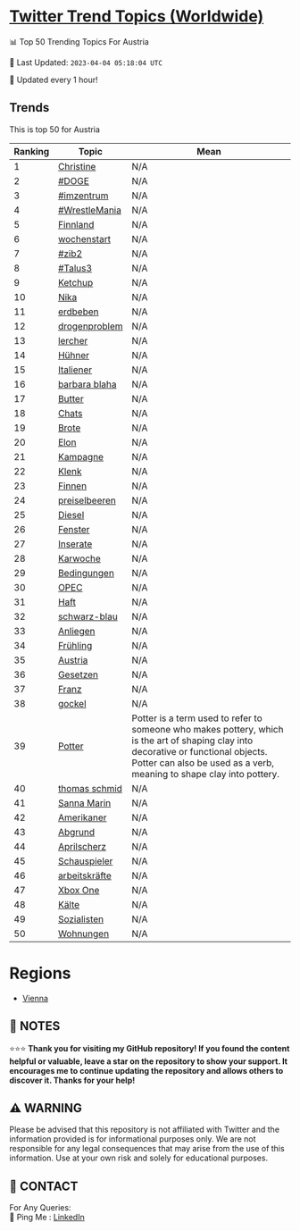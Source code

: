 [Twitter Trend Topics (Worldwide)](https://github.com/ErcinDedeoglu/Twitter-Trend-Topics)
==========


📊 Top 50 Trending Topics For Austria

📆 Last Updated: `2023-04-04 05:18:04 UTC`

🔧 Updated every 1 hour!


## Trends

This is top 50 for Austria

| Ranking | Topic | Mean |
| ------- | ------------ | ------------ |
| 1 | [Christine](http://twitter.com/search?q=Christine) | N/A |
| 2 | [#DOGE](http://twitter.com/search?q=%23DOGE) | N/A |
| 3 | [#imzentrum](http://twitter.com/search?q=%23imzentrum) | N/A |
| 4 | [#WrestleMania](http://twitter.com/search?q=%23WrestleMania) | N/A |
| 5 | [Finnland](http://twitter.com/search?q=Finnland) | N/A |
| 6 | [wochenstart](http://twitter.com/search?q=wochenstart) | N/A |
| 7 | [#zib2](http://twitter.com/search?q=%23zib2) | N/A |
| 8 | [#Talus3](http://twitter.com/search?q=%23Talus3) | N/A |
| 9 | [Ketchup](http://twitter.com/search?q=Ketchup) | N/A |
| 10 | [Nika](http://twitter.com/search?q=Nika) | N/A |
| 11 | [erdbeben](http://twitter.com/search?q=erdbeben) | N/A |
| 12 | [drogenproblem](http://twitter.com/search?q=drogenproblem) | N/A |
| 13 | [lercher](http://twitter.com/search?q=lercher) | N/A |
| 14 | [Hühner](http://twitter.com/search?q=H%c3%bchner) | N/A |
| 15 | [Italiener](http://twitter.com/search?q=Italiener) | N/A |
| 16 | [barbara blaha](http://twitter.com/search?q=barbara+blaha) | N/A |
| 17 | [Butter](http://twitter.com/search?q=Butter) | N/A |
| 18 | [Chats](http://twitter.com/search?q=Chats) | N/A |
| 19 | [Brote](http://twitter.com/search?q=Brote) | N/A |
| 20 | [Elon](http://twitter.com/search?q=Elon) | N/A |
| 21 | [Kampagne](http://twitter.com/search?q=Kampagne) | N/A |
| 22 | [Klenk](http://twitter.com/search?q=Klenk) | N/A |
| 23 | [Finnen](http://twitter.com/search?q=Finnen) | N/A |
| 24 | [preiselbeeren](http://twitter.com/search?q=preiselbeeren) | N/A |
| 25 | [Diesel](http://twitter.com/search?q=Diesel) | N/A |
| 26 | [Fenster](http://twitter.com/search?q=Fenster) | N/A |
| 27 | [Inserate](http://twitter.com/search?q=Inserate) | N/A |
| 28 | [Karwoche](http://twitter.com/search?q=Karwoche) | N/A |
| 29 | [Bedingungen](http://twitter.com/search?q=Bedingungen) | N/A |
| 30 | [OPEC](http://twitter.com/search?q=OPEC) | N/A |
| 31 | [Haft](http://twitter.com/search?q=Haft) | N/A |
| 32 | [schwarz-blau](http://twitter.com/search?q=schwarz-blau) | N/A |
| 33 | [Anliegen](http://twitter.com/search?q=Anliegen) | N/A |
| 34 | [Frühling](http://twitter.com/search?q=Fr%c3%bchling) | N/A |
| 35 | [Austria](http://twitter.com/search?q=Austria) | N/A |
| 36 | [Gesetzen](http://twitter.com/search?q=Gesetzen) | N/A |
| 37 | [Franz](http://twitter.com/search?q=Franz) | N/A |
| 38 | [gockel](http://twitter.com/search?q=gockel) | N/A |
| 39 | [Potter](http://twitter.com/search?q=Potter) | Potter is a term used to refer to someone who makes pottery, which is the art of shaping clay into decorative or functional objects. Potter can also be used as a verb, meaning to shape clay into pottery. |
| 40 | [thomas schmid](http://twitter.com/search?q=thomas+schmid) | N/A |
| 41 | [Sanna Marin](http://twitter.com/search?q=Sanna+Marin) | N/A |
| 42 | [Amerikaner](http://twitter.com/search?q=Amerikaner) | N/A |
| 43 | [Abgrund](http://twitter.com/search?q=Abgrund) | N/A |
| 44 | [Aprilscherz](http://twitter.com/search?q=Aprilscherz) | N/A |
| 45 | [Schauspieler](http://twitter.com/search?q=Schauspieler) | N/A |
| 46 | [arbeitskräfte](http://twitter.com/search?q=arbeitskr%c3%a4fte) | N/A |
| 47 | [Xbox One](http://twitter.com/search?q=Xbox+One) | N/A |
| 48 | [Kälte](http://twitter.com/search?q=K%c3%a4lte) | N/A |
| 49 | [Sozialisten](http://twitter.com/search?q=Sozialisten) | N/A |
| 50 | [Wohnungen](http://twitter.com/search?q=Wohnungen) | N/A |



# Regions

* [Vienna](</Austria/Vienna.md>)



## 📝 NOTES

⭐⭐⭐ **Thank you for visiting my GitHub repository! If you found the content helpful or valuable, leave a star on the repository to show your support. It encourages me to continue updating the repository and allows others to discover it. Thanks for your help!**


## ⚠️ WARNING

Please be advised that this repository is not affiliated with Twitter and the information provided is for informational purposes only. We are not responsible for any legal consequences that may arise from the use of this information. Use at your own risk and solely for educational purposes.


## 📨 CONTACT

 For Any Queries:  
            🏓 Ping Me : [LinkedIn](https://www.linkedin.com/in/ercindedeoglu/)
